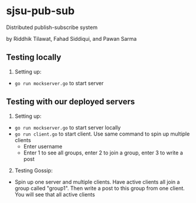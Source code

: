 # sjsu-pub-sub
Distributed publish-subscribe system

by Riddhik Tilawat, Fahad Siddiqui, and Pawan Sarma

## Testing locally

1. Setting up:
- `go run mockserver.go` to start server

## Testing with our deployed servers

1. Setting up:
- `go run mockserver.go` to start server locally
- `go run client.go` to start client. Use same command to spin up multiple clients
    - Enter username
    - Enter 1 to see all groups, enter 2 to join a group, enter 3 to write a post

2. Testing Gossip:
- Spin up one server and multiple clients. Have active clients all join a group called "group1". Then write 
a post to this group from one client. You will see that all active clients 


